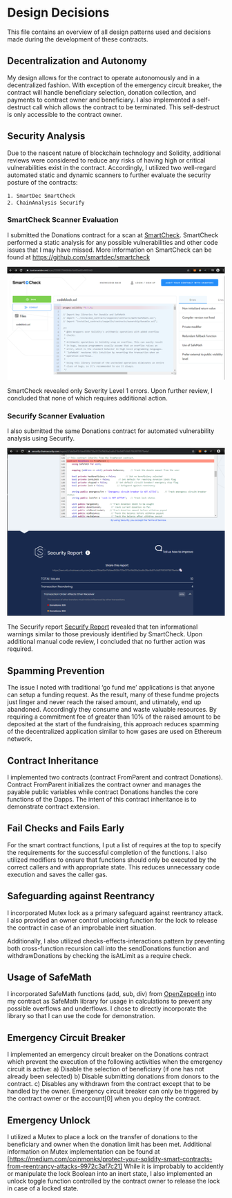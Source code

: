 # Design Decisions
This file contains an overview of all design patterns used and decisions made during the development of these contracts.

## Decentralization and Autonomy
My design allows for the contract to operate autonomously and in a decentralized fashion. With exception of the emergency circuit breaker, the contract will handle beneficiary selection, donation collection, and payments to contract owner and beneficiary. I also implemented a self-destruct call which allows the contract to be terminated. This self-destruct is only accessible to the contract owner.

## Security Analysis
Due to the nascent nature of blockchain technology and Solidity, additional reviews were considered to reduce any risks of having high or critical vulnerabilities exist in the contract. Accordingly, I utilized two well-regard automated static and dynamic scanners to further evaluate the security posture of the contracts:
    
    1. SmartDec SmartCheck
    2. ChainAnalysis Securify

### SmartCheck Scanner Evaluation
I submitted the Donations contract for a scan at [SmartCheck](https://tool.smartdec.net/scan/3339817f44684fa1bb82aa92e9805445). SmartCheck performed a static analysis for any possible vulnerabilities and other code issues that I may have missed. More information on SmartCheck can be found at https://github.com/smartdec/smartcheck

![SmartCheck](/docs/img/SmartCheck.PNG)

SmartCheck revealed only Severity Level 1 errors. Upon further review, I concluded that none of which requires additional action.

### Securify Scanner Evaluation
I also submitted the same Donations contract for automated vulnerability analysis using Securify.

![Securify](/docs/img/Securify.PNG)

 The Securify report [Securify Report](https://securify.chainsecurity.com/report/51de5b47b1ded508b735e3173cf9d26a2ca8c21bc9d07c0d570630f79979e4af) revealed that ten informational warnings similar to those previously identified by SmartCheck. Upon additional manual code review, I concluded that no further action was required.

## Spamming Prevention
The issue I noted with traditional ‘go fund me’ applications is that anyone can setup a funding request. As the result, many of these fundme projects just linger and never reach the raised amount, and utimately, end up abandoned. Accordingly they consume and waste valuable resources. By requiring a commitment fee of greater than 10% of the raised amount to be deposited at the start of the fundraising, this approach reduces spamming of the decentralized application similar to how gases are used on Ethereum network.

## Contract Inheritance
I implemented two contracts (contract FromParent and contract Donations). Contract FromParent initializes the contract owner and manages the payable public variables while contract Donations handles the core functions of the Dapps. The intent of this contract inheritance is to demonstrate contract extension.

## Fail Checks and Fails Early
For the smart contract functions, I put a list of requires at the top to specify the requirements for the successful completion of the functions. I also utilized modifiers to ensure that functions should only be executed by the correct callers and with appropriate state. This reduces unnecessary code execution and saves the caller gas.

## Safeguarding against Reentrancy
I incorporated Mutex lock as a primary safeguard against reentrancy attack. I also provided an owner control unlocking function for the lock to release the contract in case of an improbable inert situation.

Additionally, I also utilized checks-effects-interactions pattern by preventing both cross-function recursion call into the sendDonations function and withdrawDonations by checking the isAtLimit as a require check.

## Usage of SafeMath
I incorporated SafeMath functions (add, sub, div) from [OpenZeppelin](https://github.com/OpenZeppelin/openzeppelin-contracts/tree/master/contracts/math) into my contract as SafeMath library for usage in calculations to prevent any possible overflows and underflows. I chose to directly incorporate the library so that I can use the code for demonstration.

## Emergency Circuit Breaker
I implemented an emergency circuit breaker on the Donations contract which prevent the execution of the following activities when the emergency circuit is active:
a) Disable the selection of beneficiary (if one has not already been selected)
b) Disable submitting donations from donors to the contract.
c) Disables any withdrawn from the contract except that to be handled by the owner.
Emergency circuit breaker can only be triggered by the contract owner or the account[0] when you deploy the contract.

## Emergency Unlock
I utilized a Mutex to place a lock on the transfer of donations to the beneficiary and owner when the donation limit has been met. Additional information on Mutex implementation can be found at [https://medium.com/coinmonks/protect-your-solidity-smart-contracts-from-reentrancy-attacks-9972c3af7c21]
While it is improbably to accidently or manipulate the lock Boolean into an inert state, I also implemented an unlock toggle function controlled by the contract owner to release the lock in case of a locked state.